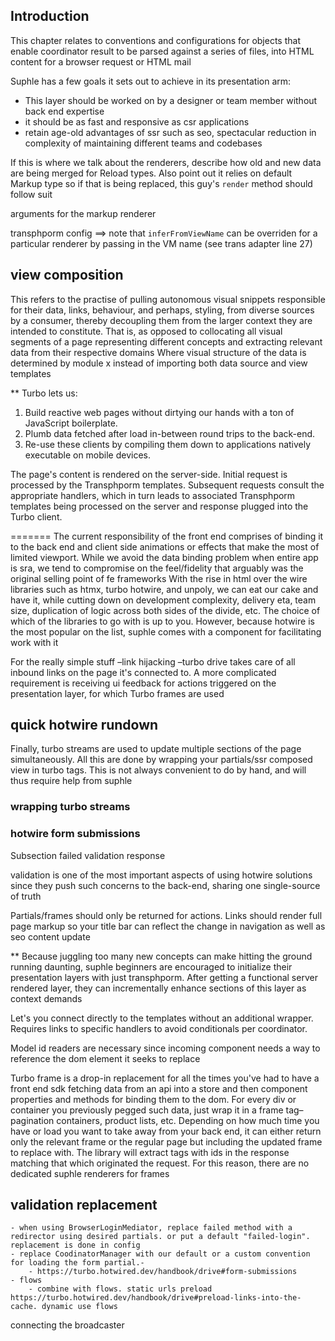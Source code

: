 ## Introduction

This chapter relates to conventions and configurations for objects that enable coordinator result to be parsed against a series of files, into HTML content for a browser request or HTML mail

Suphle has a few goals it sets out to achieve in its presentation arm:
- This layer should be worked on by a designer or team member without back end expertise
- it should be as fast and responsive as csr applications
- retain age-old advantages of ssr such as seo, spectacular reduction in complexity of maintaining different teams and codebases

If this is where we talk about the renderers, describe how old and new data are being merged for Reload types. Also point out it relies on default Markup type so if that is being replaced, this guy's `render` method should follow suit

arguments for the markup renderer

transphporm config ==> note that `inferFromViewName` can be overriden for a particular renderer by passing in the VM name (see trans adapter line 27)

## view composition

This refers to the practise of pulling autonomous visual snippets responsible for their data, links, behaviour, and perhaps, styling, from diverse sources by a consumer, thereby decoupling them from the larger context they are intended to constitute. That is, as opposed to collocating all visual segments of a page representing different concepts and extracting relevant data from their respective domains
Where visual structure of the data is determined by module x instead of importing both data source and view templates

**
Turbo lets us:

1. Build reactive web pages without dirtying our hands with a ton of JavaScript boilerplate.
1. Plumb data fetched after load in-between round trips to the back-end.
1. Re-use these clients by compiling them down to applications natively executable on mobile devices.

The page's content is rendered on the server-side. Initial request is processed by the Transphporm templates. Subsequent requests consult the appropriate handlers, which in turn leads to associated Transphporm templates being processed on the server and response plugged into the Turbo client.

=======
The current responsibility of the front end comprises of binding it to the back end and client side animations or effects that make the most of limited viewport. While we avoid the data binding problem when entire app is sra, we tend to compromise on the feel/fidelity that arguably was the original selling point of fe frameworks
With the rise in html over the wire libraries such as htmx, turbo hotwire, and unpoly, we can eat our cake and have it, while cutting down on development complexity, delivery eta, team size, duplication of logic across both sides of the divide, etc. The choice of which of the libraries to go with is up to you. However, because hotwire is the most popular on the list, suphle comes with a component for facilitating work with it

For the really simple stuff –link hijacking –turbo drive takes care of all inbound links on the page it's connected to. A more complicated requirement is receiving ui feedback for actions triggered on the presentation layer, for which Turbo frames are used

## quick hotwire rundown

Finally, turbo streams are used to update multiple sections of the page simultaneously. All this are done by wrapping your partials/ssr composed view in turbo tags. This is not always convenient to do by hand, and will thus require help from suphle

### wrapping turbo streams

### hotwire form submissions

Subsection failed validation response

validation is one of the most important aspects of using hotwire solutions since they push such concerns to the back-end, sharing one single-source of truth

Partials/frames should only be returned for actions. Links should render 
full page markup so your title bar can reflect the change in navigation as 
well as seo content update

**
Because juggling too many new concepts can make hitting the ground running daunting, suphle beginners are encouraged to initialize their presentation layers with just transphporm. After getting a functional server rendered layer, they can incrementally enhance sections of this layer as context demands

Let's you connect directly to the templates without an additional wrapper. Requires links to specific handlers to avoid conditionals per coordinator.

Model id readers are necessary since incoming component needs a way to reference the dom element it seeks to replace

Turbo frame is a drop-in replacement for all the times you've had to have a front end sdk fetching data from an api into a store and then component properties and methods for binding them to the dom. For every div or container you previously pegged such data, just wrap it in a frame tag–pagination containers, product lists, etc. Depending on how much time you have or load you want to take away from your back end, it can either return only the relevant frame or the regular page but including the updated frame to replace with. The library will extract tags with ids in the response matching that which originated the request. For this reason, there are no dedicated suphle renderers for frames

## validation replacement

	- when using BrowserLoginMediator, replace failed method with a redirector using desired partials. or put a default "failed-login". replacement is done in config
	- replace CoodinatorManager with our default or a custom convention for loading the form partial.- 
		- https://turbo.hotwired.dev/handbook/drive#form-submissions
	- flows
		- combine with flows. static urls preload https://turbo.hotwired.dev/handbook/drive#preload-links-into-the-cache. dynamic use flows

connecting the broadcaster
